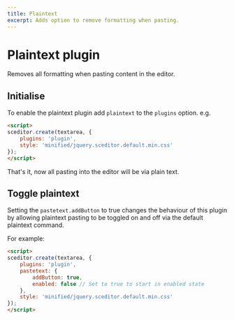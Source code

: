```yaml
---
title: Plaintext
excerpt: Adds option to remove formatting when pasting.
---
```

# Plaintext plugin <a id="undo"></a>

Removes all formatting when pasting content in the editor.


## Initialise <a id="initialise"></a>

To enable the plaintext plugin add `plaintext` to the `plugins` option. e.g.

```html
<script>
sceditor.create(textarea, {
	plugins: 'plugin',
	style: 'minified/jquery.sceditor.default.min.css'
});
</script>
```

That's it, now all pasting into the editor will be via plain text.

## Toggle plaintext

Setting the `pastetext.addButton` to true changes the behaviour of this plugin
by allowing plaintext pasting to be toggled on and off via the default plaintext
command.

For example:

```html
<script>
sceditor.create(textarea, {
    plugins: 'plugin',
    pastetext: {
        addButton: true,
        enabled: false // Set to true to start in enabled state
    },
	style: 'minified/jquery.sceditor.default.min.css'
});
</script>
```
